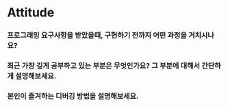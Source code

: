 # Attitude

### 프로그래밍 요구사항을 받았을때, 구현하기 전까지 어떤 과정을 거치시나요?
### 최근 가장 깊게 공부하고 있는 부분은 무엇인가요? 그 부분에 대해서 간단하게 설명해보세요.
### 본인이 즐겨하는 디버깅 방법을 설명해보세요.
